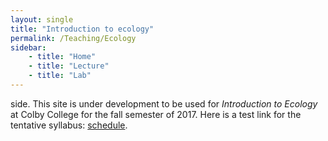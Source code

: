 ```yaml
---
layout: single
title: "Introduction to ecology"
permalink: /Teaching/Ecology
sidebar:
    - title: "Home"
    - title: "Lecture"
    - title: "Lab"
---
```


side. This site is under development to be used for *Introduction to Ecology* at Colby College for the fall semester of 2017.  Here is a test link for the tentative syllabus: [schedule](/Teaching/Ecology/Syllabus.md).
